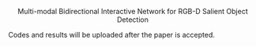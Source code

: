 
<p align=center>Multi-modal Bidirectional Interactive Network for RGB-D Salient Object Detection</p>
Codes and results will be uploaded after the paper is accepted.
